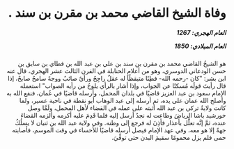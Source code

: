 <h1 dir="rtl">وفاة الشيخ القاضي محمد بن مقرن بن سند .</h1>

<h5 dir="rtl">العام الهجري:  1267

العام الميلادي: 1850

</h5>

<p dir="rtl">هو الشيخُ القاضي محمد بن مقرن بن سند بن علي بن عبد الله بن فطاي بن سابق بن حسن الودعاني الدوسري، وهو من أعلامِ الحنابلة في القرن الثالث عشر الهجري، قال عنه ابن بشر: "كان -رحمه الله- فطِنًا متيقظًا له عقلٌ راجِحٌ ورأيٌ صائبٌ ووجهٌ سامحٌ صابحٌ، إذا قال رأيتَ قولَه مُسكتًا عن الجواب، وإذا أشار بالرأي يلوحُ من رأيه الصواب" استعمله الإمام سعود بن عبد العزيز قاضيًا في بلدان المحمل، وأرسله قاضيًا في عُمان، فنفع الله به وأصلح الله عمان على يده، ثم أرسله إلى عبد الوهاب أبو نقطة في ناحية عسير، ولما كانت ولايةُ تركي بن عبد الله أثبته على عمله في القضاء لأهل المحمل، ولَمَّا وصل خورشيد باشا الرياضَ وطاعت له نجدٌ أرسل إليه فلما قَدِمَ عليه أكرمه وألزمه القضاءَ عنده، ثمَّ إنَّه تعلَّل بأعذار فأذِنَ له فرجع إلى وطنه. وفي ولاية عبد الله بن ثنيان لا يسلُكُ جهةً إلا هو معه، وفي عهد الإمام فيصل أرسله قاضيًا للأحساء في وقت الموسم، فأصابته حمى فلم يزل محمومًا سقيمَ البدن حتى توفِّيَ.</p></br>
